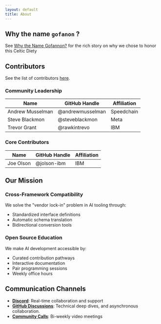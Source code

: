 ```yaml
---  
layout: default  
title: About
---  
```

## Why the name `gofanon` ?

See [Why the Name Gofannon?](/about/the_name_gofannon/) for the rich story on why we chose to honor this Celtic Diety

## Contributors
 
See the list of contributors [here](https://github.com/The-AI-Alliance/gofannon/graphs/contributors).

### Community Leadership

| Name            | GitHub Handle       | Affiliation |
|----------------|-------------------|------------|
| Andrew Musselman | @andrewmusselman  | Speedchain  |
| Steve Blackmon  | @steveblackmon     | Meta       |
| Trevor Grant    | @rawkintrevo       | IBM        |

### Core Contributors

| Name            | GitHub Handle       | Affiliation |
|----------------|-------------------|------------|
| Joe Olson | @jolson-ibm  | IBM  |

## Our Mission

### Cross-Framework Compatibility
We solve the "vendor lock-in" problem in AI tooling through:
- Standardized interface definitions
- Automatic schema translation
- Bidirectional conversion tools

### Open Source Education
We make AI development accessible by:
- Curated contribution pathways
- Interactive documentation
- Pair programming sessions
- Weekly office hours

## Communication Channels
- **[Discord](https://discord.gg/cMFUaGBP)**: Real-time collaboration and support
- **[GitHub Discussions](https://github.com/The-AI-Alliance/agents-wg/discussions/)**: Technical deep dives, and asynchronous collaboration.
- **[Community Calls](https://calendar.app.google/c4eKW4zrNiXaue926)**: Bi-weekly video meetings  
